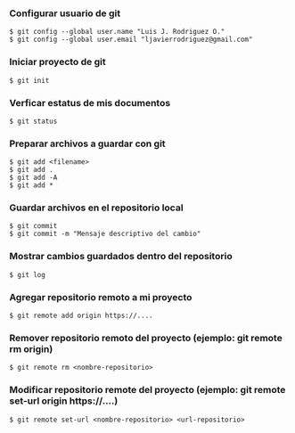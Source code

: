 ### Configurar usuario de git 

    $ git config --global user.name "Luis J. Rodriguez O."
    $ git config --global user.email "ljavierrodriguez@gmail.com"

### Iniciar proyecto de git

    $ git init

### Verficar estatus de mis documentos 

    $ git status

### Preparar archivos a guardar con git

    $ git add <filename>
    $ git add .
    $ git add -A
    $ git add *


### Guardar archivos en el repositorio local

    $ git commit 
    $ git commit -m "Mensaje descriptivo del cambio"

### Mostrar cambios guardados dentro del repositorio 

    $ git log


### Agregar repositorio remoto a mi proyecto

    $ git remote add origin https://....


### Remover repositorio remoto del proyecto (ejemplo: git remote rm origin)

    $ git remote rm <nombre-repositorio> 

### Modificar repositorio remote del proyecto (ejemplo: git remote set-url origin https://....)

    $ git remote set-url <nombre-repositorio> <url-repositorio>
